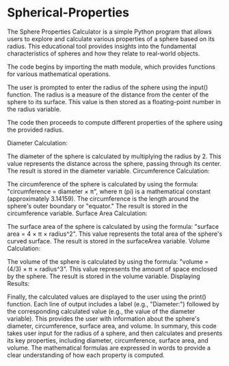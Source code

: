 # Spherical-Properties
The Sphere Properties Calculator is a simple Python program that allows users to explore and calculate various properties of a sphere based on its radius. This educational tool provides insights into the fundamental characteristics of spheres and how they relate to real-world objects.


The code begins by importing the math module, which provides functions for various mathematical operations.

The user is prompted to enter the radius of the sphere using the input() function. The radius is a measure of the distance from the center of the sphere to its surface. This value is then stored as a floating-point number in the radius variable.

The code then proceeds to compute different properties of the sphere using the provided radius.

Diameter Calculation:

The diameter of the sphere is calculated by multiplying the radius by 2. This value represents the distance across the sphere, passing through its center. The result is stored in the diameter variable.
Circumference Calculation:

The circumference of the sphere is calculated by using the formula: "circumference = diameter × π", where π (pi) is a mathematical constant (approximately 3.14159). The circumference is the length around the sphere's outer boundary or "equator." The result is stored in the circumference variable.
Surface Area Calculation:

The surface area of the sphere is calculated by using the formula: "surface area = 4 × π × radius^2". This value represents the total area of the sphere's curved surface. The result is stored in the surfaceArea variable.
Volume Calculation:

The volume of the sphere is calculated by using the formula: "volume = (4/3) × π × radius^3". This value represents the amount of space enclosed by the sphere. The result is stored in the volume variable.
Displaying Results:

Finally, the calculated values are displayed to the user using the print() function. Each line of output includes a label (e.g., "Diameter:") followed by the corresponding calculated value (e.g., the value of the diameter variable). This provides the user with information about the sphere's diameter, circumference, surface area, and volume.
In summary, this code takes user input for the radius of a sphere, and then calculates and presents its key properties, including diameter, circumference, surface area, and volume. The mathematical formulas are expressed in words to provide a clear understanding of how each property is computed.
